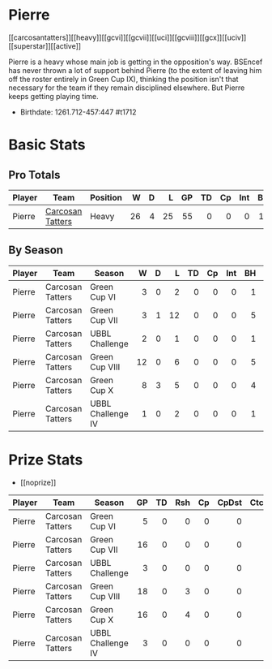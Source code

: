 # Pierre
[[carcosantatters]][[heavy]][[gcvi]][[gcvii]][[uci]][[gcviii]][[gcx]][[uciv]][[superstar]][[active]]

Pierre is a heavy whose main job is getting in the opposition's way. BSEncef has never thrown a lot of support behind Pierre (to the extent of leaving him off the roster entirely in Green Cup IX), thinking the position isn't that necessary for the team if they remain disciplined elsewhere. But Pierre keeps getting playing time.

* Birthdate: 1261.712-457:447 #t1712

# Basic Stats

## Pro Totals

| Player           | Team        | Position      | W | D | L | GP | TD | Cp | Int | BH | SI | Ki | MVP | SPP |
|------------------|-------------|---------------|--:|--:|--:|---:|---:|---:|----:|---:|---:|---:|----:|----:|
| Pierre | [Carcosan Tatters](../teams/carcosantatters) | Heavy |   26 |    4 |   25 |   55 |    0 |    0 |    0 |   15 |    8 |    2 |    5 |   75 |


## By Season

| Player | Team         | Season          | W | D | L | TD | Cp | Int | BH | SI | Ki | MVP | SPP |
|--------|--------------|-----------------|--:|--:|--:|---:|---:|----:|---:|---:|---:|----:|----:|
| Pierre | Carcosan Tatters | Green Cup VI      |    3 |    0 |    2 |    0 |    0 |    0 |    1 |    2 |    0 |    0 |    6 |
| Pierre | Carcosan Tatters | Green Cup VII     |    3 |    1 |   12 |    0 |    0 |    0 |    5 |    1 |    0 |    1 |   17 |
| Pierre | Carcosan Tatters | UBBL Challenge    |    2 |    0 |    1 |    0 |    0 |    0 |    1 |    0 |    0 |    1 |    7 |
| Pierre | Carcosan Tatters | Green Cup VIII    |   12 |    0 |    6 |    0 |    0 |    0 |    5 |    2 |    1 |    3 |   31 |
| Pierre | Carcosan Tatters | Green Cup X       |    8 |    3 |    5 |    0 |    0 |    0 |    4 |    3 |    1 |    1 |   21 |
| Pierre | Carcosan Tatters | UBBL Challenge IV |    1 |    0 |    2 |    0 |    0 |    0 |    1 |    0 |    0 |    0 |    2 |

# Prize Stats

* [[noprize]]

| Player | Team         | Season          | GP | TD | Rsh | Cp | CpDst | Ctch | Int | Cas | Blk | Sck | MVP | SPP |
|--------|--------------|-----------------|---:|---:|----:|---:|------:|-----:|----:|----:|----:|----:|----:|----:|
| Pierre | Carcosan Tatters | Green Cup VI      |  5 |    0 |    0 |    0 |     0 |    0 |    0 |    3 |   25 |    0 |    0 |    6 |
| Pierre | Carcosan Tatters | Green Cup VII     | 16 |    0 |    0 |    0 |     0 |    0 |    0 |    6 |   97 |    1 |    1 |   17 |
| Pierre | Carcosan Tatters | UBBL Challenge    |  3 |    0 |    0 |    0 |     0 |    0 |    0 |    1 |   15 |    0 |    1 |    7 |
| Pierre | Carcosan Tatters | Green Cup VIII    | 18 |    0 |    3 |    0 |     0 |    0 |    0 |    8 |  107 |    1 |    3 |   31 |
| Pierre | Carcosan Tatters | Green Cup X       | 16 |    0 |    4 |    0 |     0 |    0 |    0 |    8 |   84 |    0 |    1 |   21 |
| Pierre | Carcosan Tatters | UBBL Challenge IV |  3 |    0 |    0 |    0 |     0 |    0 |    0 |    1 |   18 |    0 |    0 |    2 |
